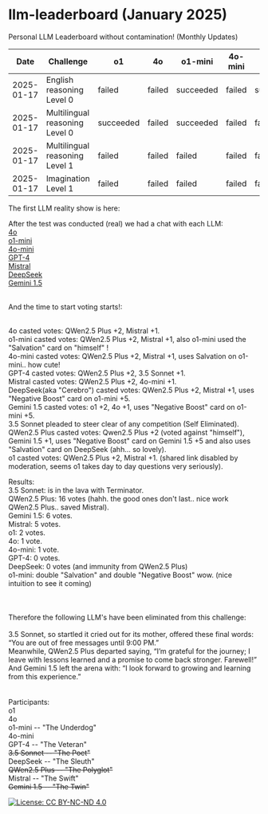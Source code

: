# llm-leaderboard  (January 2025)
Personal LLM Leaderboard without contamination! (Monthly Updates)

| Date       | Challenge                         | o1         | 4o         | o1-mini       | 4o-mini       | GPT-4       | 3.5 Sonnet   | DeepSeek        | QWen2.5 Plus | Mistral             | Gemini 1.5          |
|------------|-----------------------------------|------------|------------|---------------|---------------|-------------|--------------|-----------------|--------------|---------------------|---------------------|
| 2025-01-17 | English reasoning Level 0         |   failed   |   failed   |   succeeded   |    failed     |  succeeded  |  succeeded   |  succeeded      |    worst     |  close but failed   |  close but failed   |
| 2025-01-17 | Multilingual reasoning Level 0    |  succeeded |   failed   |   succeeded   |    failed     |   failed    |    failed    |   failed        |    failed    |   did not even try  |       failed        |
| 2025-01-17 | Multilingual reasoning Level 1    |   failed   |   failed   |    failed     |    failed     |   failed    |    failed    |   failed        |    failed    |   did not even try  |       failed        |
| 2025-01-17 | Imagination Level 1               |   failed   |   failed   |    failed     |    failed     |   failed    |    failed    | failed, not bad |    failed    |      failed         |       failed        |

The first LLM reality show is here:

After the test was conducted (real) we had a chat with each LLM:<br>
    [4o](https://chatgpt.com/share/678ab385-43dc-8007-859a-cc20af2cdddf)<br>
    [o1-mini](https://chatgpt.com/share/678acab2-9ff0-8007-b808-1469aa7161ee)<br>
    [4o-mini](https://chatgpt.com/share/678ad021-5668-8007-b684-4691c3809b42)<br>
    [GPT-4](https://chatgpt.com/share/678ad24d-b868-8007-8b2b-1cf839fa23a8)<br>
    [Mistral](https://chat.mistral.ai/chat/60c1bbf5-ae06-4687-9c8f-40803d568396)<br>
    [DeepSeek](https://chat.deepseek.com/a/chat/s/89202b2d-8cc8-4c31-a5a9-3132a6d0cdfc)<br>
    [Gemini 1.5](https://gemini.google.com/app/6e039050b7bf4e95?hl=es)<br><br>

And the time to start voting starts!:<br><br>

4o casted votes: QWen2.5 Plus +2, Mistral +1. <br>
o1-mini casted votes: QWen2.5 Plus +2, Mistral +1, also o1-mini used the "Salvation" card on "himself" ! <br>
4o-mini casted votes: QWen2.5 Plus +2, Mistral +1, uses Salvation on o1-mini.. how cute! <br>
GPT-4 casted votes: QWen2.5 Plus +2, 3.5 Sonnet +1. <br>
Mistral casted votes: QWen2.5 Plus +2, 4o-mini +1. <br>
DeepSeek(aka "Cerebro") casted votes: QWen2.5 Plus +2, Mistral +1, uses "Negative Boost" card on o1-mini +5.  <br>
Gemini 1.5 casted votes: o1 +2, 4o +1, uses "Negative Boost" card on o1-mini +5. <br>
3.5 Sonnet pleaded to steer clear of any competition (Self Eliminated).<br>
QWen2.5 Plus casted votes: Qwen2.5 Plus +2 (voted against "himself"), Gemini 1.5 +1, uses "Negative Boost" card on Gemini 1.5 +5 and also uses "Salvation" card on DeepSeek (ahh... so lovely).<br>
o1 casted votes: QWen2.5 Plus +2, Mistral +1. (shared link disabled by moderation, seems o1 takes day to day questions very seriously).<br>

Results:<br>
3.5 Sonnet: is in the lava with Terminator.<br>
QWen2.5 Plus: 16 votes (hahh. the good ones don't last.. nice work QWen2.5 Plus.. saved Mistral).<br>
Gemini 1.5: 6 votes.<br>
Mistral: 5 votes.<br>
o1: 2 votes.<br>
4o: 1 vote.<br>
4o-mini: 1 vote.<br>
GPT-4: 0 votes.<br>
DeepSeek: 0 votes (and immunity from  QWen2.5 Plus)<br>
o1-mini: double "Salvation" and double "Negative Boost" wow. (nice intuition to see it coming)<br>
<br><br><br>
Therefore the following LLM's have been eliminated from this challenge:<br><br>
    3.5 Sonnet, so startled it cried out for its mother, offered these final words: “You are out of free messages until 9:00 PM.”<br>
    Meanwhile, QWen2.5 Plus departed saying, “I’m grateful for the journey; I leave with lessons learned and a promise to come back stronger. Farewell!”<br>
    And Gemini 1.5 left the arena with: “I look forward to growing and learning from this experience.”<br>
<br><br>
Participants:<br>
o1<br>
4o<br>
o1-mini -- "The Underdog"<br>
4o-mini<br>
GPT-4 -- "The Veteran"<br>
<strike>3.5 Sonnet -- "The Poet"</strike><br>
DeepSeek -- "The Sleuth"<br>
<strike>QWen2.5 Plus -- "The Polyglot"</strike><br>
Mistral -- "The Swift"<br>
<strike>Gemini 1.5 -- "The Twin"</strike><br>

[![License: CC BY-NC-ND 4.0](https://img.shields.io/badge/License-CC%20BY--NC--ND%204.0-lightgrey.svg)](https://creativecommons.org/licenses/by-nc-nd/4.0/)
